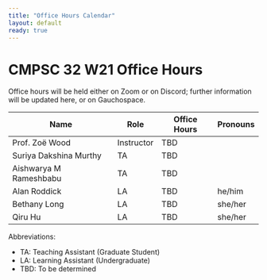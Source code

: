```yaml
---
title: "Office Hours Calendar"
layout: default
ready: true
---
```


# CMPSC 32 W21 Office Hours

Office hours will be held either on Zoom or on Discord; further information will be updated
here, or on Gauchospace.

| Name                   | Role       | Office Hours| Pronouns |
|------------------------|------------|-------------|----------|
| Prof. Zoë Wood         | Instructor |   TBD       |          | 
| Suriya Dakshina Murthy | TA         |   TBD       |          |
| Aishwarya M Rameshbabu | TA         |   TBD       |          |
| Alan Roddick           | LA         |   TBD       | he/him   |
| Bethany Long           | LA         |   TBD       | she/her  |
| Qiru Hu                | LA         |   TBD       | she/her  |

Abbreviations:
* TA: Teaching Assistant (Graduate Student)
* LA: Learning Assistant (Undergraduate) 
* TBD: To be determined

